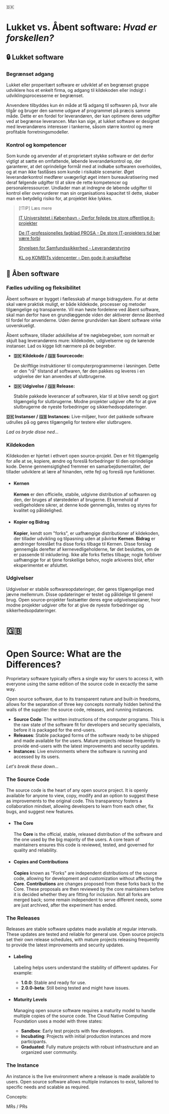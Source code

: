  🇩🇰 
# Lukket vs. Åbent software: _Hvad er forskellen?_

## 🔒 Lukket software
### Begrænset adgang
Lukket eller properitært software er udviklet af en begrænset gruppe udviklere hos et enkelt firma, og adgang til kildekoden eller indsigt i udviklingsprocesserne er begrænset.

Anvendere tilbyddes kun én måde at få adgang til softwaren på, hvor alle tilgår og bruger den samme udgave af programmet på præcis samme måde. Dette er en fordel for leverandøren, der kan optimere deres udgifter ved at begrænse leverancen. Man kan sige, at lukket software er designet med leverandørens interesser i tankerne, såsom større kontrol og mere profitable forretningsmodeller.

### Kontrol og kompetencer

Som kunde og anvender af et proprietært stykke software er det derfor vigtigt at sætte en omfattende, løbende leverandørkontrol op, der garanterer, at det oprindelige formål med at indkøbe softwaren overholdes, og at man ikke fastlåses som kunde i risikable scenarier. Øget leverandørkontrol medfører uvægerligt øget intern bureaukratisering med deraf følgende udgifter til at sikre de rette kompetencer og personaleressourcer. Undlader man at indregne de løbende udgifter til kontrol eller overvurderer man sin organisations kapacitet til dette, skaber man en betydelig risiko for, at projektet ikke lykkes.

> [!TIP] Læs mere
>
> [IT Universitetet i København - Derfor fejlede tre store offentlige it-projekter](https://www.itu.dk/om-itu/presse/nyheder/2016/derfor-fejlede-tre-store-offentlige-it-projekter)
>
> [De IT-professionelles fagblad PROSA - De store IT-projekters tid bør være forbi](https://prosabladet.dk/nyheder/nyhed/de-store-it-projekters-tid-boer-vaere-forbi)
>
> [Styrelsen for Samfundssikkerhed - Leverandørstyring](https://www.sikkerdigital.dk/myndighed/iso-27001-implementering/leverandoerstyring/)
>
> [KL og KOMBITs videncenter - Den gode it-anskaffelse](https://videncenter.kl.dk/viden-og-vaerktoejer/organisering-strategier-og-portefoeljestyring/den-gode-it-anskaffelse)


## 💝 Åben software

### Fælles udviling og fleksibilitet
Åbent software er bygget i fællesskab af mange bidragydere. For at dette skal være praktisk muligt, er både kildekode, processer og metoder tilgængelige og transparente. Vil man høste fordelene ved åbent software, skal man derfor have en grundlæggende viden der aktiverer denne åbenhed til fordel for anvenderne. Uden denne grundviden kan åbent software virke uoverskueligt.

Åbent software, tillader adskillelse af tre nøglebegreber, som normalt er skjult bag leverandørens mure: kildekoden, udgivelserne og de kørende instanser. Lad os kigge lidt nærmere på de begreber.

- **🇩🇰 Kildekode / 🇬🇧 Sourcecode:** 

    De skriftlige instruktioner til computerprogrammerne i løsningen. Dette er den "rå" tilstand af softwaren, før den pakkes og leveres i en udgivelse der kan anvendes af slutbrugerne. 

- **🇩🇰 Udgivelse / 🇬🇧 Release:**
    
    Stabile pakkede leverancer af softwaren, klar til at blive sendt og gjort tilgængelig for slutbrugerne. Modne projekter udgiver ofte for at give slutbrugerne de nyeste forbedringer og sikkerhedsopdateringer.

**🇩🇰 Instanser / 🇬🇧 Instances:** 
    Live-miljøer, hvor det pakkede software udrulles på og gøres tilgængelig for testere eller slutbrugere.



_Lad os bryde disse ned..._

### Kildekoden

Kildekoden er hjertet i ethvert open source-projekt. Den er frit tilgængelig for alle at se, kopiere, ændre og foreslå forbedringer til den oprindelige kode. Denne gennemsigtighed fremmer en samarbejdsmentalitet, der tillader udviklere at lære af hinanden, rette fejl og foreslå nye funktioner.

- #### Kernen
    **Kernen** er den officielle, stabile, udgivne distribution af softwaren og den, der bruges af størstedelen af brugerne. Et kernehold af vedligeholdere sikrer, at denne kode gennemgås, testes og styres for kvalitet og pålidelighed.

- #### Kopier og Bidrag
    **Kopier**, kendt som "forks", er uafhængige distributioner af kildekoden, der tillader udvikling og tilpasning uden at påvirke **Kernen**. 
    **Bidrag** er ændringer foreslået fra disse forks tilbage til Kernen. Disse forslag gennemgås derefter af kernevedligeholderne, før det besluttes, om de er passende til inkludering. Ikke alle forks flettes tilbage; nogle forbliver uafhængige for at tjene forskellige behov, nogle arkiveres blot, efter eksperimentet er afsluttet.

### Udgivelser

Udgivelser er stabile softwareopdateringer, der gøres tilgængelige med jævne mellemrum. Disse opdateringer er testet og pålidelige til generel brug. Open source-projekter fastsætter deres egne udgivelsesplaner, hvor modne projekter udgiver ofte for at give de nyeste forbedringer og sikkerhedsopdateringer.



# 🇬🇧 
# Open Source: What are the Differences?

 Proprietary software typically offers a single way for users to access it, with everyone using the same edition of the source code in excactly the same way. 

 Open source software, due to its transparent nature and built-in freedoms, allows for the separation of three key concepts normally hidden behind the walls of the supplier: the source code, releases, and running instances. 


- **Source Code**: The written instructions of the computer programs. This is the raw state of the software fit for developers and security specialists, before it is packaged for the end-users.
- **Releases**: Stable packaged forms of the software ready to be shipped and made available for the users. Mature projects release frequently to provide end-users with the latest improvements and security updates.
- **Instances**: Live environments where the software is running and accessed by its users.

_Let's break these down..._



### The Source Code

The source code is the heart of any open source project. It is openly available for anyone to view, copy, modify and an option to suggest these as improvements to the original code. This transparency fosters a collaboration mindset, allowing developers to learn from each other, fix bugs, and suggest new features.

- #### The Core 
    The **Core** is the official, stable, released distribution of the software and the one used by the big majority of the users. A core team of maintainers ensures this code is reviewed, tested, and governed for quality and reliability.

- #### Copies and Contributions
    **Copies** known as "Forks" are independent distributions of the source code, allowing for development and customization without affecting the **Core**. 
    **Contributions** are changes proposed from these forks back to the Core. These proposals are then reviewed by the core maintainers before it is decided whether they are fitting for inclusion. Not all forks are merged back; some remain independent to serve different needs, some are just archived, after the experiment has ended.

### The Releases

Releases are stable software updates made available at regular intervals. These updates are tested and reliable for general use. Open source projects set their own release schedules, with mature projects releasing frequently to provide the latest improvements and security updates.

- #### Labeling
    Labeling helps users understand the stability of different updates. For example:
    - **1.0.0**: Stable and ready for use.
    - **2.0.0-beta**: Still being tested and might have issues.

- #### Maturity Levels
    Managing open source software requires a maturity model to handle multiple copies of the source code. The Cloud Native Computing Foundation uses a model with three states:
    - **Sandbox**: Early test projects with few developers.
    - **Incubating**: Projects with initial production instances and more participants.
    - **Graduated**: Fully mature projects with robust infrastructure and an organized user community.

### The Instance

An instance is the live environment where a release is made available to users. Open source software allows multiple instances to exist, tailored to specific needs and scalable as required.



Concepts:


MRs / PRs

#